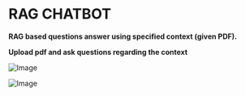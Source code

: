 # RAG CHATBOT 
**RAG based questions answer using specified context (given PDF).**

**Upload pdf and ask questions regarding the context**


![Image](https://github.com/user-attachments/assets/1957117c-15b9-41cb-8315-9eebef911adc)

![Image](https://github.com/user-attachments/assets/e8ffd944-af66-4b23-9ad9-e8c75edf5d26)

